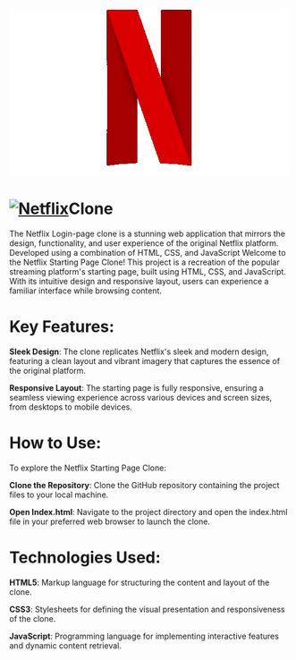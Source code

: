 ![GIF](assests/desktop/netflix.gif)

# [![Netflix](favicon.ico)](https://ysb321.github.io/NetflixClone/)Clone 




The Netflix Login-page clone is a stunning web application that mirrors the design, functionality, and user experience of the original Netflix platform. Developed using a combination of HTML, CSS, and JavaScript
Welcome to the Netflix Starting Page Clone! This project is a recreation of the popular streaming platform's starting page, built using HTML, CSS, and JavaScript. With its intuitive design and responsive layout, users can experience a familiar interface while browsing content.

# Key Features:

**Sleek Design**: The clone replicates Netflix's sleek and modern design, featuring a clean layout and vibrant imagery that captures the essence of the original platform.

**Responsive Layout**: The starting page is fully responsive, ensuring a seamless viewing experience across various devices and screen sizes, from desktops to mobile devices.

# How to Use:

To explore the Netflix Starting Page Clone:

**Clone the Repository**: Clone the GitHub repository containing the project files to your local machine. 

**Open Index.html**: Navigate to the project directory and open the index.html file in your preferred web browser to launch the clone.

# Technologies Used:

**HTML5**: Markup language for structuring the content and layout of the clone.

**CSS3**: Stylesheets for defining the visual presentation and responsiveness of the clone.

**JavaScript**: Programming language for implementing interactive features and dynamic content retrieval.
